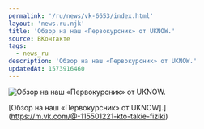 ```yaml
---
permalink: '/ru/news/vk-6653/index.html'
layout: 'news.ru.njk'
title: 'Обзор на наш «Первокурсник» от UKNOW.'
source: ВКонтакте
tags:
  - news_ru
description: 'Обзор на наш «Первокурсник» от UKNOW.'
updatedAt: 1573916460
---
```

![Обзор на наш «Первокурсник» от UKNOW.](https://sun9-33.userapi.com/impf/c855332/v855332007/16c285/tyZka3gl7jA.jpg?size=1280x721&quality=96&sign=a07f17fcdb48ed7ff1bab076b3000a95&c_uniq_tag=pc3Wxncb4n4AYc499kAHNfnh9NqZdaes5NWPb2S0yMc&type=album)

[Обзор на наш «Первокурсник» от UKNOW].](https://m.vk.com/@-115501221-kto-takie-fiziki)
